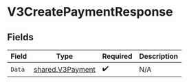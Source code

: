 # V3CreatePaymentResponse


## Fields

| Field                                                       | Type                                                        | Required                                                    | Description                                                 |
| ----------------------------------------------------------- | ----------------------------------------------------------- | ----------------------------------------------------------- | ----------------------------------------------------------- |
| `Data`                                                      | [shared.V3Payment](../../../pkg/models/shared/v3payment.md) | :heavy_check_mark:                                          | N/A                                                         |